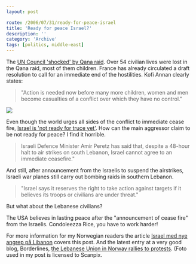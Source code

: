 ```yaml
---
layout: post

route: /2006/07/31/ready-for-peace-israel
title: 'Ready for peace Israel?'
description: ''
category: 'Archive'
tags: [politics, middle-east]
---
```


The
<a class="ph" target="_blank" rel="noopener noreferrer" href="http://news.bbc.co.uk/2/hi/middle_east/5229058.stm">UN
Council 'shocked' by Qana raid</a>. Over 54 civilian lives were lost in the Qana
raid, most of them children. France has already circulated a draft resolution to
call for an immediate end of the hostilities. Kofi Annan clearly states:

> "Action is needed now before many more children, women and men become
> casualties of a conflict over which they have no control."

<img class="ph img-responsive img-rounded img-thumbnail" src="/img/blog/img0be6bdbbfcb7e79dc5d12a59f2441dee.jpg"/>

Even though the world urges all sides of the conflict to immediate cease fire,
<a class="ph" target="_blank" rel="noopener noreferrer" href="http://news.bbc.co.uk/2/hi/middle_east/5230192.stm">Israel
is 'not ready for truce yet'</a>. How can the main aggressor claim to be not
ready for peace? I find it horrible.

> Israeli Defence Minister Amir Peretz has said that, despite a 48-hour halt to
> air strikes on south Lebanon, Israel cannot agree to an immediate ceasefire."

And still, after announcement from the Israelis to suspend the airstrikes,
Israeli war planes still carry out bombing raids in southern Lebanon.

> "Israel says it reserves the right to take action against targets if it
> believes its troops or civilians are under threat."

But what about the Lebanese civilians?

The USA believes in lasting peace after the "announcement of cease fire" from
the Israelis. Condoleezza Rice, you have to work harder!

For more information for my Norwegian readers the article
<a class="ph" target="_blank" rel="noopener noreferrer" href="http://www.dagbladet.no/nyheter/2006/07/31/472635.html">Israel
med nye angrep på Libanon</a> covers this post. And the latest entry at a very
good blog, Borderlines,
<a class="ph" target="_blank" rel="noopener noreferrer" href="http://nidstang.blogspot.com/2006/07/markering-mot-israels-massakre-i-qana.html">the
Lebanese Union in Norway rallies to protests</a>. (Foto used in my post is
licensed to Scanpix.
